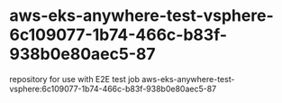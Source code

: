 # aws-eks-anywhere-test-vsphere-6c109077-1b74-466c-b83f-938b0e80aec5-87
repository for use with E2E test job aws-eks-anywhere-test-vsphere:6c109077-1b74-466c-b83f-938b0e80aec5-87
